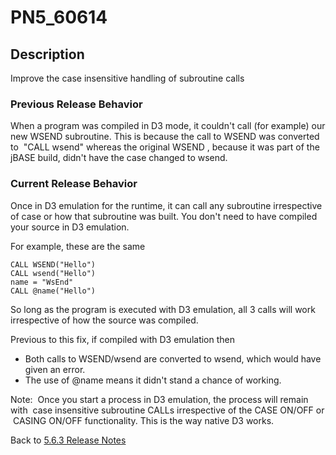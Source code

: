 # PN5_60614

<PageHeader />

## Description

Improve the case insensitive handling of subroutine calls

### Previous Release Behavior

When a program was compiled in D3 mode, it couldn't call (for example) our new WSEND subroutine. This is because the call to WSEND was converted to  "CALL wsend" whereas the original WSEND , because it was part of the jBASE build, didn't have the case changed to wsend.

### Current Release Behavior

Once in D3 emulation for the runtime, it can call any subroutine irrespective of case or how that subroutine was built. You don't need to have compiled your source in D3 emulation.

For example, these are the same

```
CALL WSEND("Hello")
CALL wsend("Hello")
name = "WsEnd"
CALL @name("Hello")
```

So long as the program is executed with D3 emulation, all 3 calls will work irrespective of how the source was compiled.

Previous to this fix, if compiled with D3 emulation then

- Both calls to WSEND/wsend are converted to wsend, which would have given an error.
- The use of @name means it didn't stand a chance of working.

Note:  Once you start a process in D3 emulation, the process will remain with  case insensitive subroutine CALLs irrespective of the CASE ON/OFF or  CASING ON/OFF functionality. This is the way native D3 works.

Back to [5.6.3 Release Notes](./../README.md)

<PageFooter />
